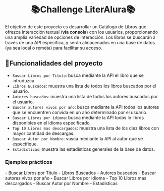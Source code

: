 <h1 align="center">📚Challenge LiterAlura📚</h1>

El objetivo de este proyecto es desarrollar un Catálogo de Libros que ofrezca interacción textual (**vía consola**) con los usuarios, proporcionando una amplia variedad de opciones de interacción. Los libros se buscarán a través de una API específica, y serán almacenados en una base de datos (ya sea local o remota) para facilitar su acceso.

## <h2>🔨Funcionalidades del proyecto </h2>
- `Buscar Libros por Titulo`: busca mediante la API el libro que se introduzca.
- `Libros Buscados`: muestra una lista de todos los libros buscados por el usuario.
- `Autores buscados`: muestra una lista de todos los autores buscados por el usuario.
- `Buscar autores vivos por año`: busca mediante la API todos los autores que se encuentren convida en un año determinado por el usuario.
- `Buscar Libros por idioma`: busca mediante la API todos lo libros disponibles en el idioma especificado.
- `Top 10 Libros mas descargados`: muestra una lista de los diez libros con mayor cantidad de descargas.
- `Buscar Autor por Nombre`: vusca mediante la API al autor que se especifique.
- `Estadísticas`: muestra las estadisticas generales de la base de datos.

<h3>Ejemplos prácticos</h3>
- Buscar Libros por Titulo
- Libros Buscados
- Autores buscados
- Buscar autores vivos por año
- Buscar Libros por idioma
- Top 10 Libros mas descargados
- Buscar Autor por Nombre
- Estadísticas
